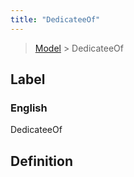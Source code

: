 ```yaml
---
title: "DedicateeOf"
---
```


> [Model](../../) > DedicateeOf

## Label

### English
DedicateeOf


## Definition



    
